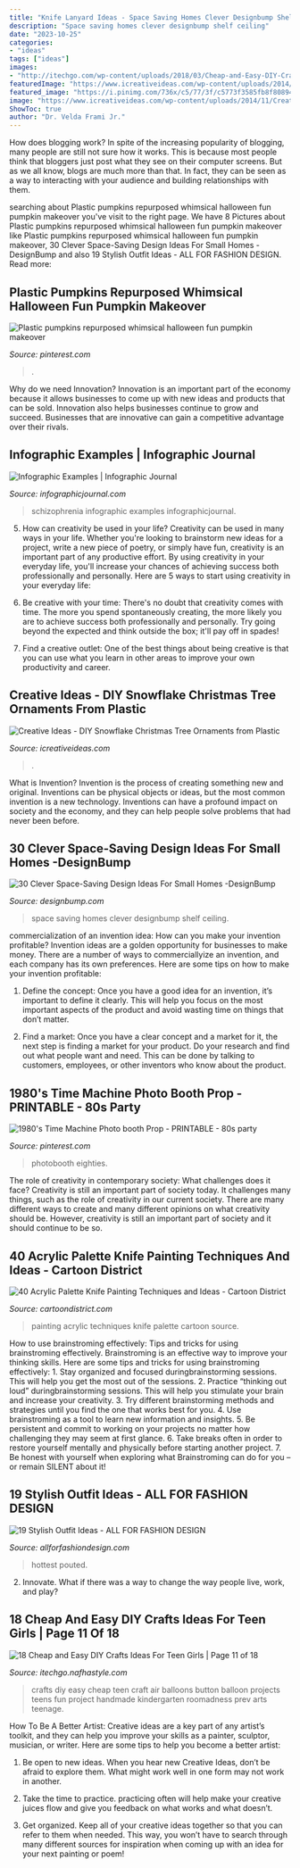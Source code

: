 ```yaml
---
title: "Knife Lanyard Ideas - Space Saving Homes Clever Designbump Shelf Ceiling"
description: "Space saving homes clever designbump shelf ceiling"
date: "2023-10-25"
categories:
- "ideas"
tags: ["ideas"]
images:
- "http://itechgo.com/wp-content/uploads/2018/03/Cheap-and-Easy-DIY-Crafts-Ideas-For-Teen-Girls-11.jpg"
featuredImage: "https://www.icreativeideas.com/wp-content/uploads/2014/11/Creative-Ideas-DIY-Plastic-Bottle-Christmas-Tree-8.jpg"
featured_image: "https://i.pinimg.com/736x/c5/77/3f/c5773f3585fb8f808941ac1887f8b246.jpg"
image: "https://www.icreativeideas.com/wp-content/uploads/2014/11/Creative-Ideas-DIY-Plastic-Bottle-Christmas-Tree-8.jpg"
ShowToc: true
author: "Dr. Velda Frami Jr."
---
```



How does blogging work?
In spite of the increasing popularity of blogging, many people are still not sure how it works. This is because most people think that bloggers just post what they see on their computer screens. But as we all know, blogs are much more than that. In fact, they can be seen as a way to interacting with your audience and building relationships with them.

	

		
searching about Plastic pumpkins repurposed whimsical halloween fun pumpkin makeover you've visit to the right page. We have 8 Pictures about Plastic pumpkins repurposed whimsical halloween fun pumpkin makeover like Plastic pumpkins repurposed whimsical halloween fun pumpkin makeover, 30 Clever Space-Saving Design Ideas For Small Homes -DesignBump and also 19 Stylish Outfit Ideas - ALL FOR FASHION DESIGN. Read more:
		
    
## Plastic Pumpkins Repurposed Whimsical Halloween Fun Pumpkin Makeover

<img loading=lazy src="https://i.pinimg.com/736x/35/f4/af/35f4aff10cebbd42adad1a829e0c0c99.jpg" onerror="this.onerror=null;this.src='https://tse3.mm.bing.net/th?id=OIP.PDLf76AeYxyZNpADNiTKRgHaJ3&amp;pid=15.1';" alt="Plastic pumpkins repurposed whimsical halloween fun pumpkin makeover">

_Source: pinterest.com_

>. 

	

Why do we need Innovation?
Innovation is an important part of the economy because it allows businesses to come up with new ideas and products that can be sold. Innovation also helps businesses continue to grow and succeed. Businesses that are innovative can gain a competitive advantage over their rivals.

    
## Infographic Examples | Infographic Journal

<img loading=lazy src="http://infographicjournal.com/images/gallery/schizophrenia.jpg" onerror="this.onerror=null;this.src='https://tse3.mm.bing.net/th?id=OIP.SYg7smP2X1uimncPK_tfdAHaEo&amp;pid=15.1';" alt="Infographic Examples | Infographic Journal">

_Source: infographicjournal.com_

>schizophrenia infographic examples infographicjournal. 

	

5. How can creativity be used in your life?
Creativity can be used in many ways in your life. Whether you're looking to brainstorm new ideas for a project, write a new piece of poetry, or simply have fun, creativity is an important part of any productive effort. By using creativity in your everyday life, you'll increase your chances of achieving success both professionally and personally. Here are 5 ways to start using creativity in your everyday life:
1. Be creative with your time: There's no doubt that creativity comes with time. The more you spend spontaneously creating, the more likely you are to achieve success both professionally and personally. Try going beyond the expected and think outside the box; it'll pay off in spades!

2. Find a creative outlet: One of the best things about being creative is that you can use what you learn in other areas to improve your own productivity and career.

    
## Creative Ideas - DIY Snowflake Christmas Tree Ornaments From Plastic

<img loading=lazy src="https://www.icreativeideas.com/wp-content/uploads/2014/11/Creative-Ideas-DIY-Plastic-Bottle-Christmas-Tree-8.jpg" onerror="this.onerror=null;this.src='https://tse2.mm.bing.net/th?id=OIP.R5w7b3c_wsYq9dy4w8JhPgHaJ4&amp;pid=15.1';" alt="Creative Ideas - DIY Snowflake Christmas Tree Ornaments from Plastic">

_Source: icreativeideas.com_

>. 

	

What is Invention?
Invention is the process of creating something new and original. Inventions can be physical objects or ideas, but the most common invention is a new technology. Inventions can have a profound impact on society and the economy, and they can help people solve problems that had never been before.

    
## 30 Clever Space-Saving Design Ideas For Small Homes -DesignBump

<img loading=lazy src="https://cdn.designbump.com/wp-content/uploads/2014/09/space-saving-design-ideas-012.jpg" onerror="this.onerror=null;this.src='https://tse4.mm.bing.net/th?id=OIP.HWXpwpngd1phFnr-50t0_AHaJ4&amp;pid=15.1';" alt="30 Clever Space-Saving Design Ideas For Small Homes -DesignBump">

_Source: designbump.com_

>space saving homes clever designbump shelf ceiling. 

	

commercialization of an invention idea: How can you make your invention profitable?
Invention ideas are a golden opportunity for businesses to make money. There are a number of ways to commerciallyize an invention, and each company has its own preferences. Here are some tips on how to make your invention profitable:
1. Define the concept: Once you have a good idea for an invention, it’s important to define it clearly. This will help you focus on the most important aspects of the product and avoid wasting time on things that don’t matter.

2. Find a market: Once you have a clear concept and a market for it, the next step is finding a market for your product. Do your research and find out what people want and need. This can be done by talking to customers, employees, or other inventors who know about the product.


    
## 1980&#039;s Time Machine Photo Booth Prop - PRINTABLE - 80s Party

<img loading=lazy src="https://i.pinimg.com/736x/c5/77/3f/c5773f3585fb8f808941ac1887f8b246.jpg" onerror="this.onerror=null;this.src='https://tse3.mm.bing.net/th?id=OIP.sLpNgM5Bu-l28sMHPO7l4wHaIL&amp;pid=15.1';" alt="1980&#039;s Time Machine Photo booth Prop - PRINTABLE - 80s party">

_Source: pinterest.com_

>photobooth eighties. 

	

The role of creativity in contemporary society: What challenges does it face?
Creativity is still an important part of society today. It challenges many things, such as the role of creativity in our current society. There are many different ways to create and many different opinions on what creativity should be. However, creativity is still an important part of society and it should continue to be so.

    
## 40 Acrylic Palette Knife Painting Techniques And Ideas - Cartoon District

<img loading=lazy src="http://www.cartoondistrict.com/wp-content/uploads/2019/01/Acrylic-Palette-Knife-Painting-Techniques-and-Ideas-21.jpg" onerror="this.onerror=null;this.src='https://tse3.mm.bing.net/th?id=OIP.lUjY-gw7bkcgxfU_5feFUAHaJ7&amp;pid=15.1';" alt="40 Acrylic Palette Knife Painting Techniques and Ideas - Cartoon District">

_Source: cartoondistrict.com_

>painting acrylic techniques knife palette cartoon source. 

	

How to use brainstroming effectively: Tips and tricks for using brainstroming effectively.
Brainstroming is an effective way to improve your thinking skills. Here are some tips and tricks for using brainstroming effectively: 1. Stay organized and focused duringbrainstorming sessions. This will help you get the most out of the sessions. 2. Practice “thinking out loud” duringbrainstorming sessions. This will help you stimulate your brain and increase your creativity. 3. Try different brainstorming methods and strategies until you find the one that works best for you. 4. Use brainstroming as a tool to learn new information and insights. 5. Be persistent and commit to working on your projects no matter how challenging they may seem at first glance. 6. Take breaks often in order to restore yourself mentally and physically before starting another project. 7. Be honest with yourself when exploring what Brainstroming can do for you – or remain SILENT about it!

    
## 19 Stylish Outfit Ideas - ALL FOR FASHION DESIGN

<img loading=lazy src="https://allforfashiondesign.com/wp-content/uploads/2014/01/tf-11-570x921.jpg" onerror="this.onerror=null;this.src='https://tse3.mm.bing.net/th?id=OIP.-ZAF21fmcaDrt7F9YLaV4wHaL9&amp;pid=15.1';" alt="19 Stylish Outfit Ideas - ALL FOR FASHION DESIGN">

_Source: allforfashiondesign.com_

>hottest pouted. 

	

2. Innovate. What if there was a way to change the way people live, work, and play?

    
## 18 Cheap And Easy DIY Crafts Ideas For Teen Girls | Page 11 Of 18

<img loading=lazy src="http://itechgo.com/wp-content/uploads/2018/03/Cheap-and-Easy-DIY-Crafts-Ideas-For-Teen-Girls-11.jpg" onerror="this.onerror=null;this.src='https://tse4.mm.bing.net/th?id=OIP.Iy2cFkYMHfbJmnG8IAvBTwHaJ3&amp;pid=15.1';" alt="18 Cheap and Easy DIY Crafts Ideas For Teen Girls | Page 11 of 18">

_Source: itechgo.nafhastyle.com_

>crafts diy easy cheap teen craft air balloons button balloon projects teens fun project handmade kindergarten roomadness prev arts teenage. 

	

How To Be A Better Artist:
Creative ideas are a key part of any artist’s toolkit, and they can help you improve your skills as a painter, sculptor, musician, or writer. Here are some tips to help you become a better artist:
1. Be open to new ideas. When you hear new Creative Ideas, don’t be afraid to explore them. What might work well in one form may not work in another.

2. Take the time to practice. practicing often will help make your creative juices flow and give you feedback on what works and what doesn’t.

3. Get organized. Keep all of your creative ideas together so that you can refer to them when needed. This way, you won’t have to search through many different sources for inspiration when coming up with an idea for your next painting or poem!

